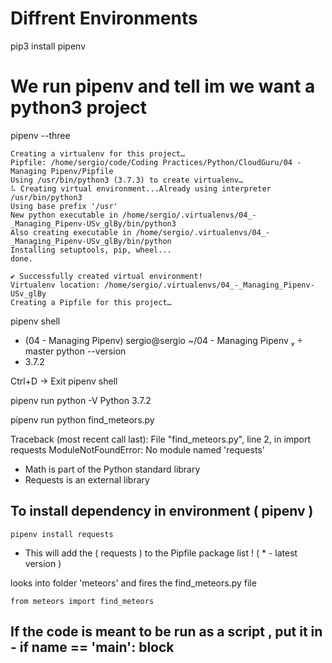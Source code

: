 # Diffrent Environments

pip3 install pipenv

# We run pipenv and tell im we want a python3 project
pipenv --three
```
Creating a virtualenv for this project…
Pipfile: /home/sergio/code/Coding Practices/Python/CloudGuru/04 - Managing Pipenv/Pipfile
Using /usr/bin/python3 (3.7.3) to create virtualenv…
⠧ Creating virtual environment...Already using interpreter /usr/bin/python3
Using base prefix '/usr'
New python executable in /home/sergio/.virtualenvs/04_-_Managing_Pipenv-USv_glBy/bin/python3
Also creating executable in /home/sergio/.virtualenvs/04_-_Managing_Pipenv-USv_glBy/bin/python
Installing setuptools, pip, wheel...
done.

✔ Successfully created virtual environment! 
Virtualenv location: /home/sergio/.virtualenvs/04_-_Managing_Pipenv-USv_glBy
Creating a Pipfile for this project…
```

pipenv shell
 - (04 - Managing Pipenv)  sergio@sergio ~/04 - Managing Pipenv   master
python --version
 - 3.7.2

Ctrl+D -> Exit pipenv shell

pipenv run python -V
Python 3.7.2

pipenv run python find_meteors.py

Traceback (most recent call last):
  File "find_meteors.py", line 2, in <module>
    import requests
ModuleNotFoundError: No module named 'requests'

 - Math is part of the Python standard library
 - Requests is an external library

## To install dependency in environment ( pipenv )

`
pipenv install requests
`
 - This will add the ( requests ) to the Pipfile package list ! ( * - latest version )

 looks into folder 'meteors' and fires the find_meteors.py file
```
from meteors import find_meteors 
```

## If the code is meant to be run as a script , put it in - if __name__ == '__main__': block